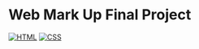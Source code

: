 # Web Mark Up Final Project

[![HTML](https://img.shields.io/badge/HTML-Yes-blue.svg)]() [![CSS](https://img.shields.io/badge/CSS-Yes-green.svg)]()


